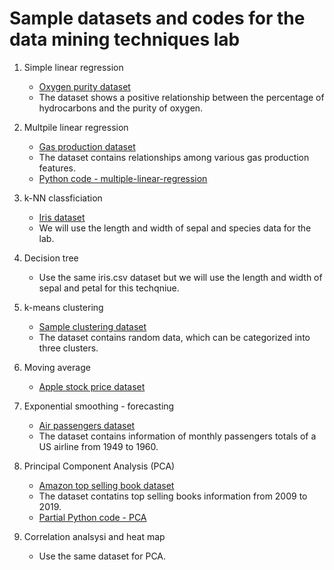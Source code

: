 # Sample datasets and codes for the data mining techniques lab

1. Simple linear regression
    * [Oxygen purity dataset](/data-samples/oxygen-purity.csv)
    * The dataset shows a positive relationship between the percentage of hydrocarbons and the purity of oxygen.

2. Multpile linear regression
    * [Gas production dataset](/data-samples/gas-production.csv)
    * The dataset contains relationships among various gas production features.
    * [Python code - multiple-linear-regression](/data-samples/multiple-linear-regression.py)

3. k-NN classficiation
    * [Iris dataset](/data-samples/iris.csv)
    * We will use the length and width of sepal and species data for the lab.

4. Decision tree
    * Use the same iris.csv dataset but we will use the length and width of sepal and petal for this techqniue.

5. k-means clustering
    * [Sample clustering dataset](/data-samples/clustering-sample.csv)
    * The dataset contains random data, which can be categorized into three clusters.

6. Moving average
    * [Apple stock price dataset](/data-samples/aapl.csv)

7. Exponential smoothing - forecasting
    * [Air passengers dataset](/data-samples/air-passengers.csv)
    * The dataset contains information of monthly passengers totals of a US airline from 1949 to 1960.

8. Principal Component Analysis (PCA)
    * [Amazon top selling book dataset](/data-samples/amazon-top-selling-book.csv)
    * The dataset contatins top selling books information from 2009 to 2019.
    * [Partial Python code - PCA](/data-samples/pca-dimension-reduction-only%20plot.py)

9. Correlation analsysi and heat map
    * Use the same dataset for PCA.